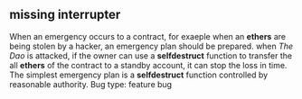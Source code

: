 ## missing interrupter
When an emergency occurs to a contract, for exaeple when an **ethers** are being stolen by a hacker, an emergency plan should be prepared. when *The Dao* is attacked, if the owner can use a **selfdestruct** function to transfer the all **ethers** of the contract to a standby account, it can stop the loss in time. The simplest emergency plan is a **selfdestruct** function controlled by reasonable authority.
Bug type: feature bug